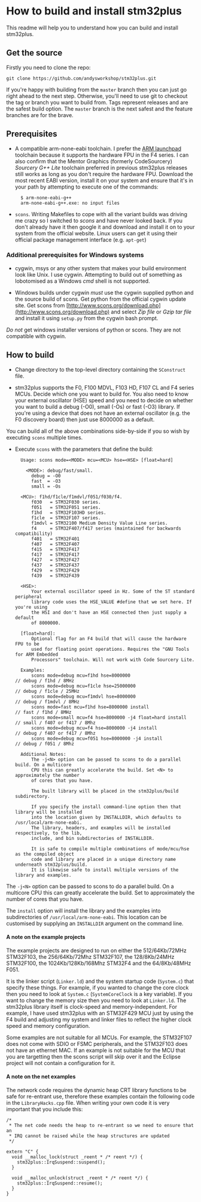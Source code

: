 How to build and install stm32plus
==================================

This readme will help you to understand how you can build and install stm32plus.

Get the source
--------------

Firstly you need to clone the repo:

	git clone https://github.com/andysworkshop/stm32plus.git

If you're happy with building from the `master` branch then you can just go right ahead to the next step. Otherwise, you'll need to use git to checkout the tag or branch you want to build from. Tags represent releases and are the safest build option. The `master` branch is the next safest and the feature branches are for the brave.

Prerequisites
-------------

* A compatible arm-none-eabi toolchain. I prefer the [ARM launchpad](https://launchpad.net/gcc-arm-embedded) toolchain because it supports the hardware FPU in the F4 series. I can also confirm that the Mentor Graphics (formerly CodeSourcery) _Sourcery G++ Lite_ toolchain preferred in previous stm32plus releases still works as long as you don't require the hardware FPU. Download the most recent EABI version, install it on your system and ensure that it's in your path by attempting to execute one of the commands:

		$ arm-none-eabi-g++
		arm-none-eabi-g++.exe: no input files

* `scons`. Writing Makefiles to cope with all the variant builds was driving me crazy so I switched to _scons_ and have never looked back. If you don't already have it then google it and download and install it on to your system from the official website. Linux users can get it using their official package management interface (e.g. `apt-get`)

### Additional prerequisites for Windows systems ###
   

* cygwin, msys or any other system that makes your build environment look like Unix. I use cygwin. Attempting to build out of something as lobotomised as a Windows _cmd_ shell is not supported.

* Windows builds under cygwin _must_ use the cygwin supplied python and the source build of scons. Get python from the official cygwin update site. Get scons from [http://www.scons.org/download.php](http://www.scons.org/download.php) and select _Zip file_ or _Gzip tar file_ and install it using `setup.py` from the cygwin bash prompt.

_Do not_ get windows installer versions of python or scons. They are not compatible with cygwin.

How to build
------------

* Change directory to the top-level directory containing the `SConstruct` file.

* stm32plus supports the F0, F100 MDVL, F103 HD, F107 CL and F4 series MCUs. Decide which one you want to build for. You also need to know your external oscillator (HSE) speed and you need to decide on whether you want to build a debug (-O0), small (-Os) or fast (-O3) library. If you're using a device that does not have an external oscillator (e.g. the F0 discovery board) then just use 8000000 as a default.

You can build all of the above combinations side-by-side if you so wish by executing `scons` multiple times.

* Execute `scons` with the parameters that define the build:

		Usage: scons mode=<MODE> mcu=<MCU> hse=<HSE> [float=hard]

		  <MODE>: debug/fast/small.
    		debug = -O0
    		fast  = -O3
    		small = -Os

  		<MCU>: f1hd/f1cle/f1mdvl/f051/f030/f4.
    		f030   = STM32F030 series.
    		f051   = STM32F051 series.
    		f1hd   = STM32F103HD series.
    		f1cle  = STM32F107 series.
    		f1mdvl = STM32100 Medium Density Value Line series.
    		f4     = STM32F407/f417 series (maintained for backwards compatibility)
    		f401   = STM32F401
    		f407   = STM32F407
    		f415   = STM32F417
    		f417   = STM32F417
    		f427   = STM32F427
    		f437   = STM32F437
    		f429   = STM32F429
    		f439   = STM32F439

  		<HSE>:
    		Your external oscillator speed in Hz. Some of the ST standard peripheral
    		library code uses the HSE_VALUE #define that we set here. If you're using
    		the HSI and don't have an HSE connected then just supply a default
    		of 8000000.

  		[float=hard]:
    		Optional flag for an F4 build that will cause the hardware FPU to be
    		used for floating point operations. Requires the "GNU Tools for ARM Embedded
    		Processors" toolchain. Will not work with Code Sourcery Lite.

  		Examples:
    		scons mode=debug mcu=f1hd hse=8000000                       // debug / f1hd / 8MHz
    		scons mode=debug mcu=f1cle hse=25000000                     // debug / f1cle / 25MHz
    		scons mode=debug mcu=f1mdvl hse=8000000                     // debug / f1mdvl / 8MHz
    		scons mode=fast mcu=f1hd hse=8000000 install                // fast / f1hd / 8MHz
    		scons mode=small mcu=f4 hse=8000000 -j4 float=hard install  // small / f407 or f417 / 8Mhz
    		scons mode=debug mcu=f4 hse=8000000 -j4 install             // debug / f407 or f417 / 8Mhz
    		scons mode=debug mcu=f051 hse=8000000 -j4 install           // debug / f051 / 8Mhz

  		Additional Notes:
    		The -j<N> option can be passed to scons to do a parallel build. On a multicore
    		CPU this can greatly accelerate the build. Set <N> to approximately the number
    		of cores that you have.

    		The built library will be placed in the stm32plus/build subdirectory.

    		If you specify the install command-line option then that library will be installed
    		into the location given by INSTALLDIR, which defaults to /usr/local/arm-none-eabi.
    		The library, headers, and examples will be installed respectively, to the lib,
    		include, and bin subdirectories of INSTALLDIR.

    		It is safe to compile multiple combinations of mode/mcu/hse as the compiled object
    		code and library are placed in a unique directory name underneath stm32plus/build.
    		It is likewise safe to install multiple versions of the library and examples.

The `-j<N>` option can be passed to scons to do a parallel build. On a multicore CPU this can greatly accelerate the build. Set <N> to approximately the number of cores that you have.

The `install` option will install the library and the examples into subdirectories of `/usr/local/arm-none-eabi`. This location can be customised by supplying an `INSTALLDIR` argument on the command line.

#### A note on the example projects ####

The example projects are designed to run on either the 512/64Kb/72MHz STM32F103, the 256/64Kb/72Mhz STM32F107, the 128/8Kb/24MHz STM32F100, the 1024Kb/128Kb/168Mhz STM32F4 and the 64/8Kb/48MHz F051.

It is the linker script (`Linker.ld`) and the system startup code (`System.c`) that specify these things. For example, if you wanted to change the core clock then you need to look at `System.c` (`SystemCoreClock` is a key variable). If you want to change the memory size then you need to look at `Linker.ld`. The stm32plus library itself is clock-speed and memory-independent. For example, I have used stm32plus with an STM32F429 MCU just by using the F4 build and adjusting my system and linker files to reflect the higher clock speed and memory configuration.

Some examples are not suitable for all MCUs. For example, the STM32F107 does not come with SDIO or FSMC peripherals, and the STM32F103 does not have an ethernet MAC. If an example is not suitable for the MCU that you are targetting then the scons script will skip over it and the Eclipse project will not contain a configuration for it.

#### A note on the net examples

The network code requires the dynamic heap CRT library functions to be safe for re-entrant use, therefore these examples contain the following code in the `LibraryHacks.cpp` file. When writing your own code it is very important that you include this:

	/*
	 * The net code needs the heap to re-entrant so we need to ensure that an
	 * IRQ cannot be raised while the heap structures are updated
	 */
	
	extern "C" {
	  void __malloc_lock(struct _reent * /* reent */) {
	    stm32plus::IrqSuspend::suspend();
	  }
	
	  void __malloc_unlock(struct _reent * /* reent */) {
	    stm32plus::IrqSuspend::resume();
	  }
	}
